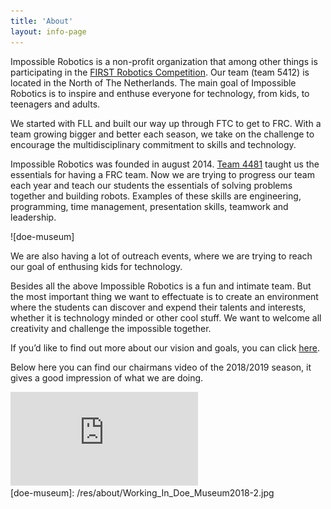```yaml
---
title: 'About'
layout: info-page
---
```


Impossible Robotics is a non-profit organization that among other things is participating in the [FIRST Robotics Competition](/what-are-first-and-frc). Our team (team 5412) is located in the North of The Netherlands. The main goal of Impossible Robotics is to inspire and enthuse everyone for technology, from kids, to teenagers and adults.

We started with FLL and built our way up through FTC to get to FRC. With a team growing bigger and better each season, we take on the challenge to encourage the multidisciplinary commitment to skills and technology.

Impossible Robotics was founded in august 2014. [Team 4481](http://teamrembrandts.com/) taught us the essentials for having a FRC team. Now we are trying to progress our team each year and teach our students the essentials of solving problems together and building robots. Examples of these skills are engineering, programming, time management, presentation skills, teamwork and leadership.

![doe-museum]

We are also having a lot of outreach events, where we are trying to reach our goal of enthusing kids for technology.

Besides all the above Impossible Robotics is a fun and intimate team. But the most important thing we want to effectuate is to create an environment where the students can discover and expend their talents and interests, whether it is technology minded or other cool stuff. We want to welcome all creativity and challenge the impossible together.

If you’d like to find out more about our vision and goals, you can click [here](/visions-and-goals).

Below here you can find our chairmans video of the 2018/2019 season, it gives a good impression of what we are doing.

<div class="video-embed-holder">
  <iframe src="https://www.youtube.com/embed/04xCSpfRjSk" frameborder="0" allow="accelerometer; autoplay; encrypted-media; gyroscope; picture-in-picture" allowfullscreen></iframe>
</div>
[doe-museum]: /res/about/Working_In_Doe_Museum2018-2.jpg
